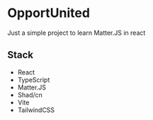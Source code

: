 # OpportUnited
Just a simple project to learn Matter.JS in react


## Stack
- React
- TypeScript
- Matter.JS
- Shad/cn
- Vite
- TailwindCSS
